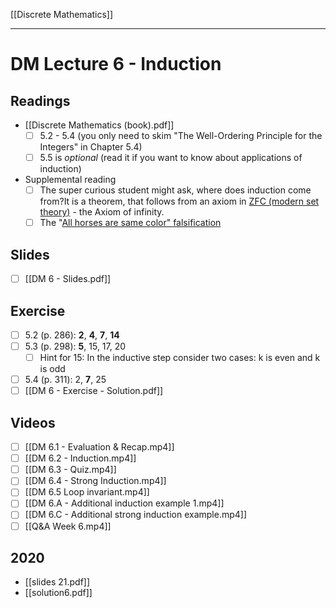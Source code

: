 [[Discrete Mathematics]]

---

# DM Lecture 6 - Induction

## Readings
- [[Discrete Mathematics (book).pdf]]
	- [ ] 5.2 - 5.4 (you only need to skim "The Well-Ordering Principle for the Integers" in Chapter 5.4)
    - [ ] 5.5 is _optional_ (read it if you want to know about applications of induction)

- Supplemental reading
	- [ ] The super curious student might ask, where does induction come from?It is a theorem, that follows from an axiom in [ZFC (modern set theory)](https://en.wikipedia.org/wiki/Zermelo%E2%80%93Fraenkel_set_theory#7._Axiom_of_infinity) - the Axiom of infinity.
	- [ ] The "[All horses are same color" falsification](https://en.wikipedia.org/wiki/All_horses_are_the_same_color)

## Slides
- [ ] [[DM 6 - Slides.pdf]]

## Exercise
- [ ] 5.2 (p. 286): **2**, **4**, **7**, **14**
- [ ] 5.3 (p. 298): **5**, 15, 17, 20
	- [ ] Hint for 15: In the inductive step consider two cases: k is even and k is odd
- [ ] 5.4 (p. 311): 2, **7**, 25
- [ ] [[DM 6 - Exercise - Solution.pdf]]

## Videos
- [ ] [[DM 6.1 - Evaluation & Recap.mp4]]
- [ ] [[DM 6.2 - Induction.mp4]]
- [ ] [[DM 6.3 - Quiz.mp4]]
- [ ] [[DM 6.4 - Strong Induction.mp4]]
- [ ] [[DM 6.5 Loop invariant.mp4]]
- [ ] [[DM 6.A - Additional induction example 1.mp4]]
- [ ] [[DM 6.C - Additional strong induction example.mp4]]
- [ ] [[Q&A Week 6.mp4]]

## 2020
- [[slides 21.pdf]]
- [[solution6.pdf]]